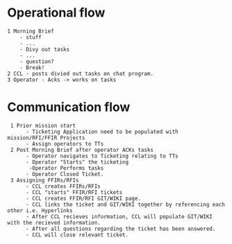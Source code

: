# Operational flow

	1 Morning Brief
		- stuff
		- ...
		- Divy out tasks
		- ...
		- question?
		- Break!  
	2 CCL - posts divied out tasks on chat program.
	3 Operator - Acks -> works on tasks
	
# Communication flow

	 1 Prior mission start
		  - Ticketing Application need to be populated with mission/RFI/FFIR Projects
		  - Assign operators to TTs
	 2 Post Morning Brief after operator ACKs tasks
		  - Operator navigates to Ticketing relating to TTs
		  - Operator "Starts" the ticketing
		   -Operator Performs tasks
		  - Operator Closed Ticket.
	 3 Assigning FFIRs/RFIs
		  - CCL creates FFIRs/RFIs
		  - CCL "starts" FFIR/RFI tickets
		  - CCL creates FFIR/RFI GIT/WIKI page.
		  - CCL links the ticket and GIT/WIKI together by referencing each other i.e. Hyperlinks
		  - After CCL recieves information, CCL will populate GIT/WIKI with the recieved information.
		  - After all questions regarding the ticket has been answered.
		  - CCL will close relevant ticket.
